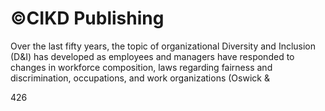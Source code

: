 # ©CIKD Publishing

Over the last fifty years, the topic of organizational Diversity and Inclusion (D&I) has developed as employees and managers have responded to changes in workforce composition, laws regarding fairness and discrimination, occupations, and work organizations (Oswick &

426